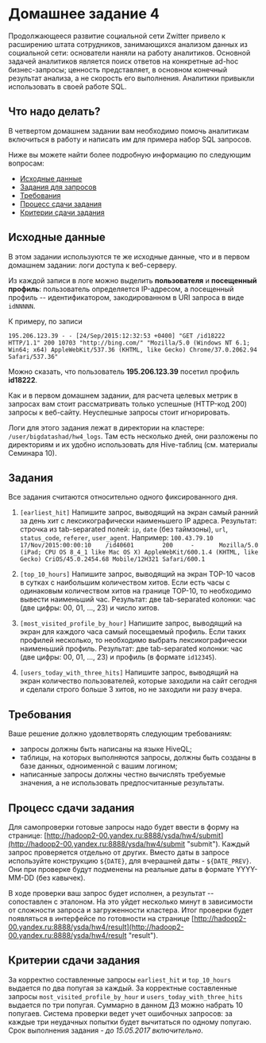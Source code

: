 # Домашнее задание 4

Продолжающееся развитие социальной сети Zwitter привело к расширению штата сотрудников, занимающихся анализом данных из социальной сети:
основатели наняли на работу аналитиков. Основной задачей аналитиков является поиск ответов на конкретные ad-hoc бизнес-запросы;
ценность представляет, в основном конечный результат анализа, а не скорость его выполнения. Аналитики привыкли использовать в своей работе SQL.

## Что надо делать?

В четвертом домашнем задании вам необходимо помочь аналитикам включиться в работу и написать им для примера набор SQL запросов.

Ниже вы можете найти более подробную информацию по следующим вопросам:

  * [Исходные данные](#Исходные-данные)
  * [Задания для запросов](#Задания)
  * [Требования](#Требования)
  * [Процесс сдачи задания](#Процесс-сдачи-задания)
  * [Критерии сдачи задания](#Критерии-сдачи-задания)

## Исходные данные

В этом задании используются те же исходные данные, что и в первом домашнем задании: логи доступа к веб-серверу.

Из каждой записи в логе можно выделить **пользователя** и **посещенный профиль**: пользователь определяется IP-адресом,
а посещенный профиль -- идентификатором, закодированном в URI запроса в виде `idNNNNN`.

К примеру, по записи

```
195.206.123.39 - - [24/Sep/2015:12:32:53 +0400] "GET /id18222 HTTP/1.1" 200 10703 "http://bing.com/" "Mozilla/5.0 (Windows NT 6.1; Win64; x64) AppleWebKit/537.36 (KHTML, like Gecko) Chrome/37.0.2062.94 Safari/537.36"
```

Можно сказать, что пользователь **195.206.123.39** посетил профиль **id18222**.

Как и в первом домашнем задании, для расчета целевых метрик в запросах вам стоит рассматривать только успешные (HTTP-код 200)
запросы к веб-сайту. Неуспешные запросы стоит игнорировать.

Логи для этого задания лежат в директории на кластере: `/user/bigdatashad/hw4_logs`. Там есть несколько дней, они разложены по директориям и их удобно использовать для Hive-таблиц (см. материалы Семинара 10).

## Задания

Все задания считаются относительно одного фиксированного дня.

1. `[earliest_hit]` Напишите запрос, выводящий на экран самый ранний за день хит с лексикографически наименьшего IP адреса.
Результат: строчка из tab-separated полей: `ip`, `date` (без таймзоны), `url`, `status_code`, `referer`, `user_agent`.
Например: `100.43.79.10    17/Nov/2015:00:00:10    /id40601        200     -       Mozilla/5.0 (iPad; CPU OS 8_4_1 like Mac OS X) AppleWebKit/600.1.4 (KHTML, like Gecko) CriOS/45.0.2454.68 Mobile/12H321 Safari/600.1`

2. `[top_10_hours]` Напишите запрос, выводящий на экран TOP-10 часов в сутках с наибольшим количеством хитов. Если есть часы с одинаковым количеством хитов на границе TOP-10, то необходимо вывести наименьший час.
Результат: две tab-separated колонки: час (две цифры: 00, 01, ..., 23) и число хитов.

3. `[most_visited_profile_by_hour]` Напишите запрос, выводящий на экран для каждого часа самый посещаемый профиль. Если таких профилей несколько, то необходимо выбрать лексикографически наименьший профиль.
Результат: две tab-separated колонки: час (две цифры: 00, 01, ..., 23) и профиль (в формате `id12345`).

4. `[users_today_with_three_hits]` Напишите запрос, выводящий на экран количество пользователей, которые заходили на сайт сегодня и сделали строго больше 3 хитов, но не заходили ни разу вчера.

## Требования

Ваше решение должно удовлетворять следующим требованиям:

  * запросы должны быть написаны на языке HiveQL;
  * таблицы, на которых выполняются запросы, должны быть созданы в базе данных, одноименной с вашим логином;
  * написанные запросы должны честно вычислять требуемые значения, а не использовать предпосчитанные результаты.

## Процесс сдачи задания

Для самопроверки готовые запросы надо будет ввести в форму на странице: [http://hadoop2-00.yandex.ru:8888/ysda/hw4/submit](http://hadoop2-00.yandex.ru:8888/ysda/hw4/submit "submit"). Каждый запрос проверяется отдельно от других.
Вместо даты в запросе используйте конструкцию `${DATE}`, для вчерашней даты - `${DATE_PREV}`. Они при проверке будут подменены на реальные даты в формате YYYY-MM-DD (без кавычек).

В ходе проверки ваш запрос будет исполнен, а результат -- сопоставлен с эталоном. На это уйдет несколько минут в зависимости от сложности запроса и загруженности кластера. Итог проверки будет появляться в интерфейсе по готовности на странице [http://hadoop2-00.yandex.ru:8888/ysda/hw4/result](http://hadoop2-00.yandex.ru:8888/ysda/hw4/result "result").

## Критерии сдачи задания

За корректно составленные запросы `earliest_hit` и `top_10_hours` выдается по два попугая за каждый. За корректные составленные запросы `most_visited_profile_by_hour` и `users_today_with_three_hits` выдается по три попугая. Суммарно в данном ДЗ можно набрать 10 попугаев.
Система проверки ведет учет ошибочных запросов: за каждые три неудачных попытки будет вычитаться по одному попугаю.
Срок выполнения задания - *до 15.05.2017 включительно*.
